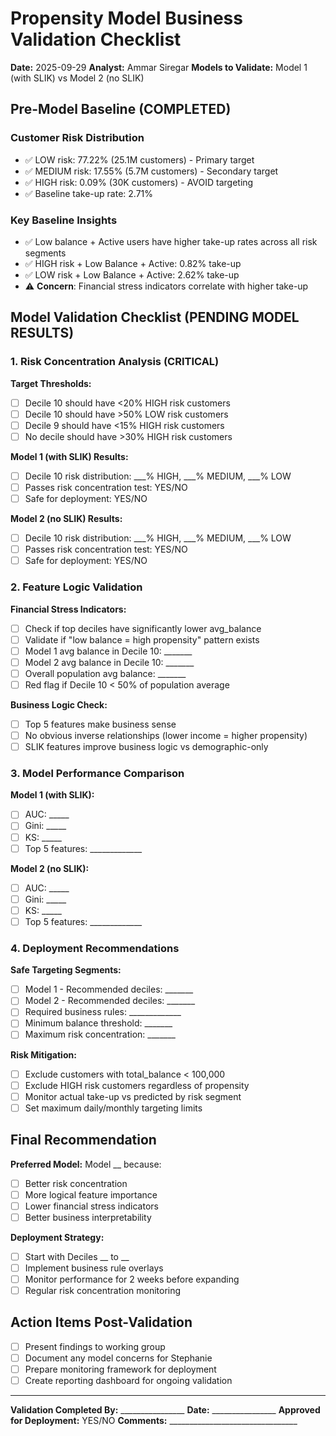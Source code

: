# Propensity Model Business Validation Checklist

**Date:** 2025-09-29
**Analyst:** Ammar Siregar
**Models to Validate:** Model 1 (with SLIK) vs Model 2 (no SLIK)

## Pre-Model Baseline (COMPLETED)

### Customer Risk Distribution
- ✅ LOW risk: 77.22% (25.1M customers) - Primary target
- ✅ MEDIUM risk: 17.55% (5.7M customers) - Secondary target
- ✅ HIGH risk: 0.09% (30K customers) - AVOID targeting
- ✅ Baseline take-up rate: 2.71%

### Key Baseline Insights
- ✅ Low balance + Active users have higher take-up rates across all risk segments
- ✅ HIGH risk + Low Balance + Active: 0.82% take-up
- ✅ LOW risk + Low Balance + Active: 2.62% take-up
- ⚠️ **Concern**: Financial stress indicators correlate with higher take-up

## Model Validation Checklist (PENDING MODEL RESULTS)

### 1. Risk Concentration Analysis (CRITICAL)
**Target Thresholds:**
- [ ] Decile 10 should have <20% HIGH risk customers
- [ ] Decile 10 should have >50% LOW risk customers
- [ ] Decile 9 should have <15% HIGH risk customers
- [ ] No decile should have >30% HIGH risk customers

**Model 1 (with SLIK) Results:**
- [ ] Decile 10 risk distribution: ___% HIGH, ___% MEDIUM, ___% LOW
- [ ] Passes risk concentration test: YES/NO
- [ ] Safe for deployment: YES/NO

**Model 2 (no SLIK) Results:**
- [ ] Decile 10 risk distribution: ___% HIGH, ___% MEDIUM, ___% LOW
- [ ] Passes risk concentration test: YES/NO
- [ ] Safe for deployment: YES/NO

### 2. Feature Logic Validation
**Financial Stress Indicators:**
- [ ] Check if top deciles have significantly lower avg_balance
- [ ] Validate if "low balance = high propensity" pattern exists
- [ ] Model 1 avg balance in Decile 10: _______
- [ ] Model 2 avg balance in Decile 10: _______
- [ ] Overall population avg balance: _______
- [ ] Red flag if Decile 10 < 50% of population average

**Business Logic Check:**
- [ ] Top 5 features make business sense
- [ ] No obvious inverse relationships (lower income = higher propensity)
- [ ] SLIK features improve business logic vs demographic-only

### 3. Model Performance Comparison
**Model 1 (with SLIK):**
- [ ] AUC: _____
- [ ] Gini: _____
- [ ] KS: _____
- [ ] Top 5 features: _____________

**Model 2 (no SLIK):**
- [ ] AUC: _____
- [ ] Gini: _____
- [ ] KS: _____
- [ ] Top 5 features: _____________

### 4. Deployment Recommendations
**Safe Targeting Segments:**
- [ ] Model 1 - Recommended deciles: _______
- [ ] Model 2 - Recommended deciles: _______
- [ ] Required business rules: _____________
- [ ] Minimum balance threshold: _______
- [ ] Maximum risk concentration: _______

**Risk Mitigation:**
- [ ] Exclude customers with total_balance < 100,000
- [ ] Exclude HIGH risk customers regardless of propensity
- [ ] Monitor actual take-up vs predicted by risk segment
- [ ] Set maximum daily/monthly targeting limits

## Final Recommendation
**Preferred Model:** Model __ because:
- [ ] Better risk concentration
- [ ] More logical feature importance
- [ ] Lower financial stress indicators
- [ ] Better business interpretability

**Deployment Strategy:**
- [ ] Start with Deciles __ to __
- [ ] Implement business rule overlays
- [ ] Monitor performance for 2 weeks before expanding
- [ ] Regular risk concentration monitoring

## Action Items Post-Validation
- [ ] Present findings to working group
- [ ] Document any model concerns for Stephanie
- [ ] Prepare monitoring framework for deployment
- [ ] Create reporting dashboard for ongoing validation

---
**Validation Completed By:** ________________
**Date:** ________________
**Approved for Deployment:** YES/NO
**Comments:** ________________________________